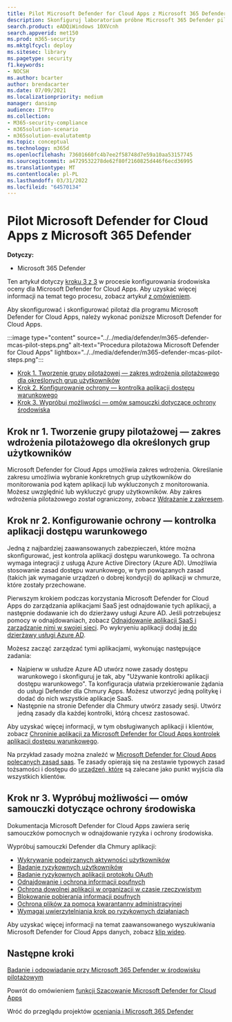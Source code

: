```yaml
---
title: Pilot Microsoft Defender for Cloud Apps z Microsoft 365 Defender
description: Skonfiguruj laboratorium próbne Microsoft 365 Defender pilotażowe, aby przetestować i przetestować rozwiązanie zabezpieczeń zaprojektowane do ochrony urządzeń, tożsamości, danych i aplikacji.
search.product: eADQiWindows 10XVcnh
search.appverid: met150
ms.prod: m365-security
ms.mktglfcycl: deploy
ms.sitesec: library
ms.pagetype: security
f1.keywords:
- NOCSH
ms.author: bcarter
author: brendacarter
ms.date: 07/09/2021
ms.localizationpriority: medium
manager: dansimp
audience: ITPro
ms.collection:
- M365-security-compliance
- m365solution-scenario
- m365solution-evalutatemtp
ms.topic: conceptual
ms.technology: m365d
ms.openlocfilehash: 73601660fc4b7ee2f58748d7e59a10aa53157745
ms.sourcegitcommit: a4729532278de62f80f2160825d446f6ecd36995
ms.translationtype: MT
ms.contentlocale: pl-PL
ms.lasthandoff: 03/31/2022
ms.locfileid: "64570134"
---
```

# <a name="pilot-microsoft-defender-for-cloud-apps-with-microsoft-365-defender"></a>Pilot Microsoft Defender for Cloud Apps z Microsoft 365 Defender


**Dotyczy:**
- Microsoft 365 Defender

Ten artykuł dotyczy [kroku 3 z 3](eval-defender-mcas-overview.md) w procesie konfigurowania środowiska oceny dla Microsoft Defender for Cloud Apps. Aby uzyskać więcej informacji na temat tego procesu, zobacz artykuł [z omówieniem](eval-defender-mcas-overview.md).

Aby skonfigurować i skonfigurować pilotaż dla programu Microsoft Defender for Cloud Apps, należy wykonać poniższe Microsoft Defender for Cloud Apps.


:::image type="content" source="../../media/defender/m365-defender-mcas-pilot-steps.png" alt-text="Procedura pilotażowa Microsoft Defender for Cloud Apps" lightbox="../../media/defender/m365-defender-mcas-pilot-steps.png":::
- [Krok 1. Tworzenie grupy pilotażowej — zakres wdrożenia pilotażowego dla określonych grup użytkowników](#step-1-create-the-pilot-groupscope-your-pilot-deployment-to-certain-user-groups)
- [Krok 2. Konfigurowanie ochrony — kontrolka aplikacji dostępu warunkowego](#step-2-configure-protectionconditional-access-app-control)
- [Krok 3. Wypróbuj możliwości — omów samouczki dotyczące ochrony środowiska](#step-3-try-out-capabilitieswalk-through-tutorials-for-protecting-your-environment) 

## <a name="step-1-create-the-pilot-groupscope-your-pilot-deployment-to-certain-user-groups"></a>Krok nr 1. Tworzenie grupy pilotażowej — zakres wdrożenia pilotażowego dla określonych grup użytkowników

Microsoft Defender for Cloud Apps umożliwia zakres wdrożenia. Określanie zakresu umożliwia wybranie konkretnych grup użytkowników do monitorowania pod kątem aplikacji lub wykluczonych z monitorowania. Możesz uwzględnić lub wykluczyć grupy użytkowników. Aby zakres wdrożenia pilotażowego został ograniczony, zobacz [Wdrażanie z zakresem](/cloud-app-security/scoped-deployment).


## <a name="step-2-configure-protectionconditional-access-app-control"></a>Krok nr 2. Konfigurowanie ochrony — kontrolka aplikacji dostępu warunkowego

Jedną z najbardziej zaawansowanych zabezpieczeń, które można skonfigurować, jest kontrola aplikacji dostępu warunkowego. Ta ochrona wymaga integracji z usługą Azure Active Directory (Azure AD). Umożliwia stosowanie zasad dostępu warunkowego, w tym powiązanych zasad (takich jak wymaganie urządzeń o dobrej kondycji) do aplikacji w chmurze, które zostały przechowane. 

Pierwszym krokiem podczas korzystania Microsoft Defender for Cloud Apps do zarządzania aplikacjami SaaS jest odnajdowanie tych aplikacji, a następnie dodawanie ich do dzierżawy usługi Azure AD. Jeśli potrzebujesz pomocy w odnajdowaniach, zobacz [Odnajdowanie aplikacji SaaS i zarządzanie nimi w swojej sieci](/cloud-app-security/tutorial-shadow-it). Po wykryeniu aplikacji dodaj [je do dzierżawy usługi Azure AD](/azure/active-directory/manage-apps/add-application-portal).

Możesz zacząć zarządzać tymi aplikacjami, wykonując następujące zadania:

- Najpierw w usłudze Azure AD utwórz nowe zasady dostępu warunkowego i skonfiguruj je tak, aby "Używanie kontrolki aplikacji dostępu warunkowego". Ta konfiguracja ułatwia przekierowanie żądania do usługi Defender dla Chmury Apps. Możesz utworzyć jedną politykę i dodać do nich wszystkie aplikacje SaaS.
- Następnie na stronie Defender dla Chmury utwórz zasady sesji. Utwórz jedną zasady dla każdej kontrolki, którą chcesz zastosować.

Aby uzyskać więcej informacji, w tym obsługiwanych aplikacji i klientów, zobacz [Chroninie aplikacji za Microsoft Defender for Cloud Apps kontrolek aplikacji dostępu warunkowego](/cloud-app-security/proxy-intro-aad). 

Na przykład zasady można znaleźć w [Microsoft Defender for Cloud Apps polecanych zasad saas](../office-365-security/mcas-saas-access-policies.md). Te zasady opierają się na zestawie typowych zasad tożsamości i dostępu do [urządzeń, które](../office-365-security/microsoft-365-policies-configurations.md) są zalecane jako punkt wyjścia dla wszystkich klientów. 

## <a name="step-3-try-out-capabilitieswalk-through-tutorials-for-protecting-your-environment"></a>Krok nr 3. Wypróbuj możliwości — omów samouczki dotyczące ochrony środowiska 

Dokumentacja Microsoft Defender for Cloud Apps zawiera serię samouczków pomocnych w odnajdowanie ryzyka i ochrony środowiska. 

Wypróbuj samouczki Defender dla Chmury aplikacji:

- [Wykrywanie podejrzanych aktywności użytkowników](/cloud-app-security/tutorial-suspicious-activity)
- [Badanie ryzykownych użytkowników](/cloud-app-security/tutorial-ueba)
- [Badanie ryzykownych aplikacji protokołu OAuth](/cloud-app-security/investigate-risky-oauth)
- [Odnajdowanie i ochrona informacji poufnych](/cloud-app-security/tutorial-dlp)
- [Ochrona dowolnej aplikacji w organizacji w czasie rzeczywistym](/cloud-app-security/tutorial-proxy)
- [Blokowanie pobierania informacji poufnych](/cloud-app-security/use-case-proxy-block-session-aad)
- [Ochrona plików za pomocą kwarantanny administracyjnej](/cloud-app-security/use-case-admin-quarantine)
- [Wymagaj uwierzytelniania krok po ryzykownych działaniach](/cloud-app-security/tutorial-step-up-authentication)

Aby uzyskać więcej informacji na temat zaawansowanego wyszukiwania Microsoft Defender for Cloud Apps danych, zobacz [klip wideo](https://www.microsoft.com/en-us/videoplayer/embed/RWFISa).

## <a name="next-steps"></a>Następne kroki

[Badanie i odpowiadanie przy Microsoft 365 Defender w środowisku pilotażowym](eval-defender-investigate-respond.md)

Powrót do omówieniem [funkcji Szacowanie Microsoft Defender for Cloud Apps](eval-defender-mcas-overview.md)

Wróć do przeglądu projektów [oceniania i Microsoft 365 Defender](eval-overview.md)
